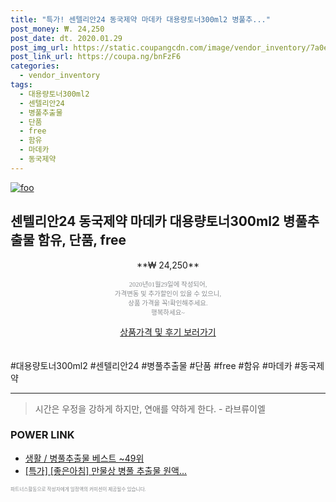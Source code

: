 ```yaml
--- 
title: "특가! 센텔리안24 동국제약 마데카 대용량토너300ml2 병풀추..." 
post_money: ₩. 24,250 
post_date: dt. 2020.01.29 
post_img_url: https://static.coupangcdn.com/image/vendor_inventory/7a0e/e4d0149bc1dc3e590169e610ebd4aeba4097a2bdf8d7524e7aeca7f2a7f7.jpg 
post_link_url: https://coupa.ng/bnFzF6 
categories: 
  - vendor_inventory 
tags: 
  - 대용량토너300ml2 
  - 센텔리안24 
  - 병풀추출물 
  - 단품 
  - free 
  - 함유 
  - 마데카 
  - 동국제약 
--- 
```

[![foo](https://static.coupangcdn.com/image/vendor_inventory/7a0e/e4d0149bc1dc3e590169e610ebd4aeba4097a2bdf8d7524e7aeca7f2a7f7.jpg)](https://coupa.ng/bnFzF6) 

## 센텔리안24 동국제약 마데카 대용량토너300ml2 병풀추출물 함유, 단품, free 
<p style="text-align: center;">**₩ 24,250**</p> 
<p style="text-align: center;"><span style="color: #898c8f; font-family: Georgia,Times,serif; font-size: 0.75em;">2020년01월29일에 작성되어, <br>가격변동 및 추가할인이 있을 수 있으니,<br> 상품 가격을 꼭!확인해주세요.<br>행복하세요~</span> 
</p>	 
<div markdown="0" style="text-align: center;"><a href="https://coupa.ng/bnFzF6" class="btn btn--success">상품가격 및 후기 보러가기</a></div> 
<br><br> 
  #대용량토너300ml2 #센텔리안24 #병풀추출물 #단품 #free #함유 #마데카 #동국제약 
<hr> 

> 시간은 우정을 강하게 하지만, 연애를 약하게 한다. - 라브류이엘 


### POWER LINK

* <a href="https://blog.naver.com/santokki14/221789173392" target="_blank">생활 / 병풀추출물 베스트 ~49위</a>
* <a href="https://blog.naver.com/an0733/221789576553" target="_blank">[특가] [좋은아침] 만물상 병풀 추출물 원액...</a>

<span style="color: #898c8f; font-family: Georgia,Times,serif; font-size: 0.55em;">파트너스활동으로 작성자에게 일정액의 커미션이 제공될수 있습니다.</span> 
